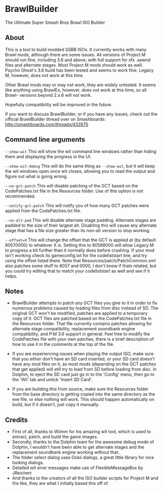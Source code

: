 # BrawlBuilder
The Ultimate Super Smash Bros Brawl ISO Builder

## About
This is a tool to build modded SSBB ISOs. It currently works with many Brawl mods, although there are some issues. All versions of Project M should run fine, including 3.6 and above, with full support for sfx .sawnd files and alternate stages. Most Project M mods should work as well. Psycho Ghost's 3.6 build has been tested and seems to work fine. Legacy M, however, does not work at this time.

Other Brawl mods may or may not work, they are widely untested. It seems like anything using BrawlEx, however, does not work at this time, so all Brawl- versions beyond 2.x.6 will not work.

Hopefully compatibility will be improved in the future.

If you want to discuss BrawlBuilder, or if you have any issues, check out the official BrawlBuilder thread over on Smashboards: http://smashboards.com/threads/432675

## Command line arguments
`--show-wit`
This will show the wit command line windows rather than hiding them and displaying the progress in the UI.

`--show-wit-debug`
This will do the same thing as `--show-wit`, but it will keep the wit windows open once wit closes, allowing you to read the output and figure out what is going wrong.

`--no-gct-patch`
This will disable patching of the GCT based on the CodePatches.txt file in the Resources folder. Use of this option is not recommended.

`--notify-gct-patch`
This will notify you of how many GCT patches were applied from the CodePatches.txt file.

`--no-alt-pad`
This will disable alternate stage padding. Alternate stages are padded to the size of their largest alt. Disabling this will cause any alternate stage that has a file size greater than its non-alt version to stop working.

`--offset=X`
This will change the offset that the GCT is applied at (by default 80570000) to whatever X is. Setting this to 80568000 will allow Legacy M to progress a bit further than it normally does before crashing. If your mod isn't working check its gameconfig.txt for the codeliststart line, and try using the offset listed there. Note that Resources/patch/PatchCommon.xml also patches some stuff to 8057 and 0000, I don't know if thats related, but you could try editing that to match your codeliststart as well and see if it helps.

## Notes
- BrawlBuilder attempts to patch any GCT files you give to it in order to fix numerous problems caused by loading files from disc instead of SD. The original GCT won't be modified, patches are applied to a temporary copy of it. GCT files are patched based on the CodePatches.txt file in the Resources folder. That file currently contains patches allowing for alternate stage compatibility, replacement soundbank engine compatibility, and P:M 3.6 support in general. Feel free to modify the CodePatches file with your own patches, there is a brief description of how to use it in the comments at the top of the file.

- If you are experiencing issues when playing the output ISO, make sure that you either don't have an SD card inserted, or your SD card doesn't have any mod files on it, as most mods (depending on the GCT patches that get applied) will still try to load from SD before loading from disc. In Dolphin, to eject the SD card just go in to the 'Config' menu, then go to the 'Wii' tab and untick 'Insert SD Card'.

- If you are building this from source, make sure the Resources folder from the base directory is getting copied into the same directory as the exe file, or else nothing will work. This should happen automatically on build, but if it doesn't, just copy it manually.

## Credits
- First of all, thanks to Wiimm for his amazing wit tool, which is used to extract, patch, and build the game images.
- Secondly, thanks to the Dolphin team for the awesome debug mode of Dolphin, I wouldn't have been able to get alternate stages and the replacement soundbank engine working without that.
- The folder select dialog uses Ookii dialogs, a great little library for nice looking dialogs.
- Detailed wit error messages make use of FlexibleMessageBox by JReichert
- And thanks to the creators of all the ISO builder scripts for Project M and the like, they are what I initially based this off of.
